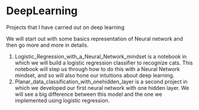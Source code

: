 # DeepLearning
Projects that I have carried out on deep learning

We will start out with some basics representation of Neural network and then go more and more in details. 

1. Logistic_Regression_with_a_Neural_Network_mindset is a notebook in which we will build a logistic regression classifier to recognize cats. This notebook will step us through how to do this with a Neural Network mindset, and so will also hone our intuitions about deep learning.
2. Planar_data_classification_with_onehidden_layer is a second project in which we developed our first neural network with one hidden layer. We will see a big difference between this model and the one we implemented using logistic regression.
